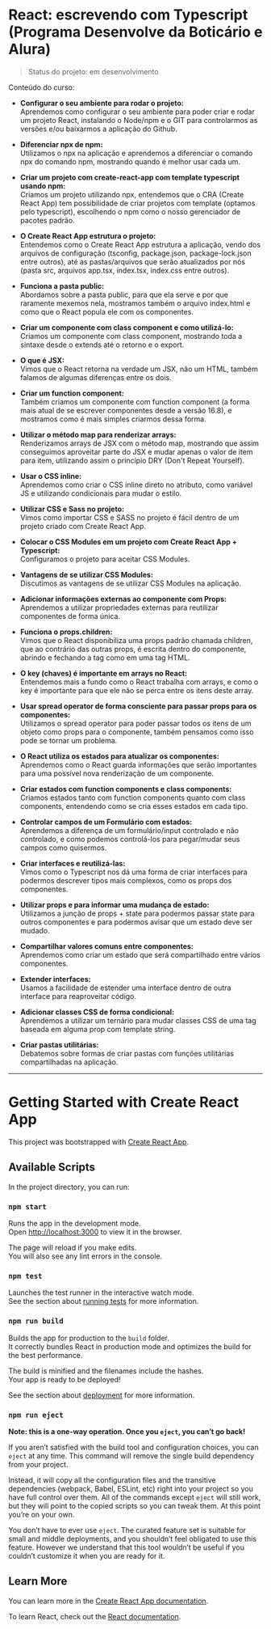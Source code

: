 # React: escrevendo com Typescript (Programa Desenvolve da Boticário e Alura)

> Status do projeto: em desenvolvimento

Conteúdo do curso:

* **Configurar o seu ambiente para rodar o projeto:**  <br>
Aprendemos como configurar o seu ambiente para poder criar e rodar um projeto React, instalando o Node/npm e o GIT para controlarmos as versões e/ou baixarmos a aplicação do Github.

* **Diferenciar npx de npm:** <br>
Utilizamos o npx na aplicação e aprendemos a diferenciar o comando npx do comando npm, mostrando quando é melhor usar cada um.

* **Criar um projeto com create-react-app com template typescript usando npm:** <br>
Criamos um projeto utilizando npx, entendemos que o CRA (Create React App) tem possibilidade de criar projetos com template (optamos pelo typescript), escolhendo o npm como o nosso gerenciador de pacotes padrão.

* **O Create React App estrutura o projeto:** <br>
Entendemos como o Create React App estrutura a aplicação, vendo dos arquivos de configuração (tsconfig, package.json, package-lock.json entre outros), até as pastas/arquivos que serão atualizados por nós (pasta src, arquivos app.tsx, index.tsx, index.css entre outros).

* **Funciona a pasta public:** <br>
Abordamos sobre a pasta public, para que ela serve e por que raramente mexemos nela, mostramos também o arquivo index.html e como que o React popula ele com os componentes.

* **Criar um componente com class component e como utilizá-lo:** <br>
Criamos um componente com class component, mostrando toda a sintaxe desde o extends até o retorno e o export.

* **O que é JSX:** <br>
Vimos que o React retorna na verdade um JSX, não um HTML, também falamos de algumas diferenças entre os dois.

* **Criar um function component:** <br>
Também criamos um componente com function component (a forma mais atual de se escrever componentes desde a versão 16.8), e mostramos como é mais simples criarmos dessa forma.

* **Utilizar o método map para renderizar arrays:** <br>
Renderizamos arrays de JSX com o método map, mostrando que assim conseguimos aproveitar parte do JSX e mudar apenas o valor de item para item, utilizando assim o princípio DRY (Don't Repeat Yourself).

* **Usar o CSS inline:** <br>
Aprendemos como criar o CSS inline direto no atributo, como variável JS e utilizando condicionais para mudar o estilo.

* **Utilizar CSS e Sass no projeto:** <br>
Vimos como importar CSS e SASS no projeto é fácil dentro de um projeto criado com Create React App.

* **Colocar o CSS Modules em um projeto com Create React App + Typescript:** <br>
Configuramos o projeto para aceitar CSS Modules.

* **Vantagens de se utilizar CSS Modules:** <br>
Discutimos as vantagens de se utilizar CSS Modules na aplicação.

* **Adicionar informações externas ao componente com Props:** <br>
Aprendemos a utilizar propriedades externas para reutilizar componentes de forma única.

* **Funciona o props.children:** <br>
Vimos que o React disponibiliza uma props padrão chamada children, que ao contrário das outras props, é escrita dentro do componente, abrindo e fechando a tag como em uma tag HTML.

* **O key (chaves) é importante em arrays no React:** <br>
Entendemos mais a fundo como o React trabalha com arrays, e como o key é importante para que ele não se perca entre os itens deste array.

* **Usar spread operator de forma consciente para passar props para os componentes:** <br>
Utilizamos o spread operator para poder passar todos os itens de um objeto como props para o componente, também pensamos como isso pode se tornar um problema.

* **O React utiliza os estados para atualizar os componentes:** <br>
Aprendemos como o React guarda informações que serão importantes para uma possível nova renderização de um componente.

* **Criar estados com function components e class components:** <br>
Criamos estados tanto com function components quanto com class components, entendendo como se cria esses estados em cada tipo.

* **Controlar campos de um Formulário com estados:** <br>
Aprendemos a diferença de um formulário/input controlado e não controlado, e como podemos controlá-los para pegar/mudar seus campos como quisermos.

* **Criar interfaces e reutilizá-las:** <br>
Vimos como o Typescript nos dá uma forma de criar interfaces para podermos descrever tipos mais complexos, como os props dos componentes.

* **Utilizar props e para informar uma mudança de estado:** <br>
Utilizamos a junção de props + state para podermos passar state para outros componentes e para podermos avisar que um estado deve ser mudado.

* **Compartilhar valores comuns entre componentes:** <br>
Aprendemos como criar um estado que será compartilhado entre vários componentes.

* **Extender interfaces:** <br>
Usamos a facilidade de estender uma interface dentro de outra interface para reaproveitar código.

* **Adicionar classes CSS de forma condicional:** <br>
Aprendemos a utilizar um ternário para mudar classes CSS de uma tag baseada em alguma prop com template string.

* **Criar pastas utilitárias:** <br>
Debatemos sobre formas de criar pastas com funções utilitárias compartilhadas na aplicação.

-----

# Getting Started with Create React App

This project was bootstrapped with [Create React App](https://github.com/facebook/create-react-app).

## Available Scripts

In the project directory, you can run:

### `npm start`

Runs the app in the development mode.\
Open [http://localhost:3000](http://localhost:3000) to view it in the browser.

The page will reload if you make edits.\
You will also see any lint errors in the console.

### `npm test`

Launches the test runner in the interactive watch mode.\
See the section about [running tests](https://facebook.github.io/create-react-app/docs/running-tests) for more information.

### `npm run build`

Builds the app for production to the `build` folder.\
It correctly bundles React in production mode and optimizes the build for the best performance.

The build is minified and the filenames include the hashes.\
Your app is ready to be deployed!

See the section about [deployment](https://facebook.github.io/create-react-app/docs/deployment) for more information.

### `npm run eject`

**Note: this is a one-way operation. Once you `eject`, you can’t go back!**

If you aren’t satisfied with the build tool and configuration choices, you can `eject` at any time. This command will remove the single build dependency from your project.

Instead, it will copy all the configuration files and the transitive dependencies (webpack, Babel, ESLint, etc) right into your project so you have full control over them. All of the commands except `eject` will still work, but they will point to the copied scripts so you can tweak them. At this point you’re on your own.

You don’t have to ever use `eject`. The curated feature set is suitable for small and middle deployments, and you shouldn’t feel obligated to use this feature. However we understand that this tool wouldn’t be useful if you couldn’t customize it when you are ready for it.

## Learn More

You can learn more in the [Create React App documentation](https://facebook.github.io/create-react-app/docs/getting-started).

To learn React, check out the [React documentation](https://reactjs.org/).
